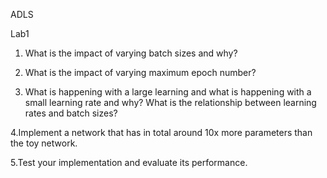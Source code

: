 ADLS

Lab1

1.	What is the impact of varying batch sizes and why?

2.	What is the impact of varying maximum epoch number?

3.	What is happening with a large learning and what is happening with a small learning rate and why? What is the relationship between learning rates and batch sizes?

4.Implement a network that has in total around 10x more parameters than the toy network.

5.Test your implementation and evaluate its performance.